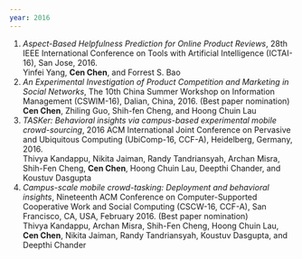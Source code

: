 ```yaml
---
year: 2016
---
```


1. *Aspect-Based Helpfulness Prediction for Online Product Reviews*, 28th IEEE International Conference on Tools with Artificial Intelligence (ICTAI-16), San Jose, 2016.  
   Yinfei Yang, **Cen Chen**, and Forrest S. Bao
1. *An Experimental Investigation of Product Competition and Marketing in Social Networks*, The 10th China Summer Workshop on Information Management (CSWIM-16), Dalian, China, 2016. (Best paper nomination)  
   **Cen Chen**, Zhiling Guo, Shih-fen Cheng, and Hoong Chuin Lau
1. *TASKer: Behavioral insights via campus-based experimental mobile crowd-sourcing*, 2016 ACM International Joint Conference on Pervasive and Ubiquitous Computing (UbiComp-16, CCF-A), Heidelberg, Germany, 2016.  
   Thivya Kandappu, Nikita Jaiman, Randy Tandriansyah, Archan Misra, Shih-Fen Cheng, **Cen Chen**, Hoong Chuin Lau, Deepthi Chander, and Koustuv Dasgupta
1. *Campus-scale mobile crowd-tasking: Deployment and behavioral insights*, Nineteenth ACM Conference on Computer-Supported Cooperative Work and Social Computing (CSCW-16, CCF-A), San Francisco, CA, USA, February 2016. (Best paper nomination)  
   Thivya Kandappu, Archan Misra, Shih-Fen Cheng, Hoong Chuin Lau, **Cen Chen**, Nikita Jaiman, Randy Tandriansyah, Koustuv Dasgupta, and Deepthi Chander

